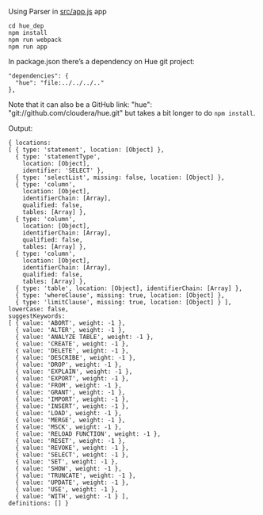 
 Using Parser in [src/app.js](src/app.js) app

    cd hue_dep
    npm install
    npm run webpack
    npm run app

In package.json there’s a dependency on Hue git project:

    "dependencies": {
      "hue": "file:../../../.."
    },

Note that it can also be a GitHub link: "hue": "git://github.com/cloudera/hue.git" but takes a bit longer to do `npm install`.

Output:

    { locations:
    [ { type: 'statement', location: [Object] },
      { type: 'statementType',
        location: [Object],
        identifier: 'SELECT' },
      { type: 'selectList', missing: false, location: [Object] },
      { type: 'column',
        location: [Object],
        identifierChain: [Array],
        qualified: false,
        tables: [Array] },
      { type: 'column',
        location: [Object],
        identifierChain: [Array],
        qualified: false,
        tables: [Array] },
      { type: 'column',
        location: [Object],
        identifierChain: [Array],
        qualified: false,
        tables: [Array] },
      { type: 'table', location: [Object], identifierChain: [Array] },
      { type: 'whereClause', missing: true, location: [Object] },
      { type: 'limitClause', missing: true, location: [Object] } ],
    lowerCase: false,
    suggestKeywords:
    [ { value: 'ABORT', weight: -1 },
      { value: 'ALTER', weight: -1 },
      { value: 'ANALYZE TABLE', weight: -1 },
      { value: 'CREATE', weight: -1 },
      { value: 'DELETE', weight: -1 },
      { value: 'DESCRIBE', weight: -1 },
      { value: 'DROP', weight: -1 },
      { value: 'EXPLAIN', weight: -1 },
      { value: 'EXPORT', weight: -1 },
      { value: 'FROM', weight: -1 },
      { value: 'GRANT', weight: -1 },
      { value: 'IMPORT', weight: -1 },
      { value: 'INSERT', weight: -1 },
      { value: 'LOAD', weight: -1 },
      { value: 'MERGE', weight: -1 },
      { value: 'MSCK', weight: -1 },
      { value: 'RELOAD FUNCTION', weight: -1 },
      { value: 'RESET', weight: -1 },
      { value: 'REVOKE', weight: -1 },
      { value: 'SELECT', weight: -1 },
      { value: 'SET', weight: -1 },
      { value: 'SHOW', weight: -1 },
      { value: 'TRUNCATE', weight: -1 },
      { value: 'UPDATE', weight: -1 },
      { value: 'USE', weight: -1 },
      { value: 'WITH', weight: -1 } ],
    definitions: [] }
